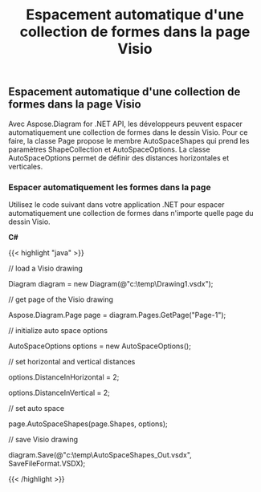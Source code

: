 ﻿---
title: Espacement automatique d'une collection de formes dans la page Visio
type: docs
weight: 30
url: /fr/net/auto-space-a-collection-of-shapes-in-the-visio-page/
description: Cette section explique comment espacer automatiquement une collection de formes dans une page visio avec Aspose.Diagram.
---
## **Espacement automatique d'une collection de formes dans la page Visio**
Avec Aspose.Diagram for .NET API, les développeurs peuvent espacer automatiquement une collection de formes dans le dessin Visio. Pour ce faire, la classe Page propose le membre AutoSpaceShapes qui prend les paramètres ShapeCollection et AutoSpaceOptions. La classe AutoSpaceOptions permet de définir des distances horizontales et verticales.
### **Espacer automatiquement les formes dans la page**
Utilisez le code suivant dans votre application .NET pour espacer automatiquement une collection de formes dans n'importe quelle page du dessin Visio.

**C#**

{{< highlight "java" >}}

 // load a Visio drawing

Diagram diagram = new Diagram(@"c:\temp\Drawing1.vsdx");

// get page of the Visio drawing

Aspose.Diagram.Page page = diagram.Pages.GetPage("Page-1");

// initialize auto space options

AutoSpaceOptions options = new AutoSpaceOptions();

// set horizontal and vertical distances

options.DistanceInHorizontal = 2;

options.DistanceInVertical = 2;

// set auto space 

page.AutoSpaceShapes(page.Shapes, options);

// save Visio drawing

diagram.Save(@"c:\temp\AutoSpaceShapes_Out.vsdx", SaveFileFormat.VSDX);

{{< /highlight >}}
